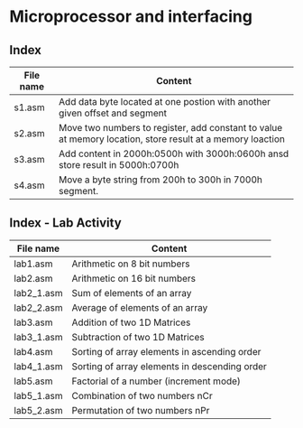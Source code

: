 # Microprocessor and interfacing

## Index

File name | Content
--- | ---
s1.asm | Add data byte located at one postion with another given offset and segment
s2.asm | Move two numbers to register, add constant to value at memory location, store result at a memory loaction
s3.asm | Add content in 2000h:0500h with 3000h:0600h ansd store result in 5000h:0700h
s4.asm | Move a byte string from 200h to 300h in 7000h segment.

## Index - Lab Activity

File name | Content
--- | ---
lab1.asm | Arithmetic on 8 bit numbers
lab2.asm | Arithmetic on 16 bit numbers
lab2_1.asm | Sum of elements of an array
lab2_2.asm | Average of elements of an array
lab3.asm | Addition of two 1D Matrices
lab3_1.asm | Subtraction of two 1D Matrices
lab4.asm | Sorting of array elements in ascending order
lab4_1.asm | Sorting of array elements in descending order
lab5.asm | Factorial of a number (increment mode)
lab5_1.asm | Combination of two numbers nCr
lab5_2.asm | Permutation of two numbers nPr
